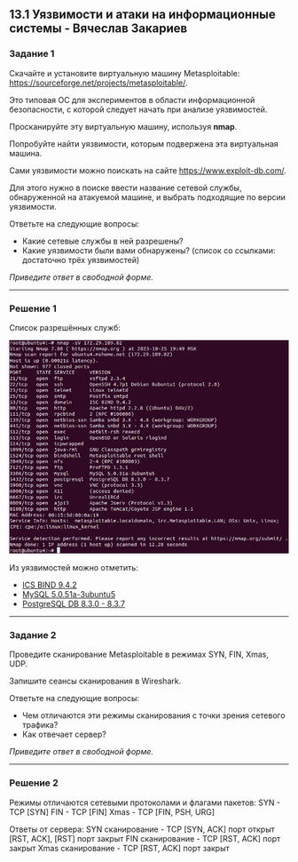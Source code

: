 ## 13.1 Уязвимости и атаки на информационные системы - Вячеслав Закариев

### Задание 1

Скачайте и установите виртуальную машину Metasploitable: https://sourceforge.net/projects/metasploitable/.

Это типовая ОС для экспериментов в области информационной безопасности, с которой следует начать при анализе уязвимостей.

Просканируйте эту виртуальную машину, используя **nmap**.

Попробуйте найти уязвимости, которым подвержена эта виртуальная машина.

Сами уязвимости можно поискать на сайте https://www.exploit-db.com/.

Для этого нужно в поиске ввести название сетевой службы, обнаруженной на атакуемой машине, и выбрать подходящие по версии уязвимости.

Ответьте на следующие вопросы:

- Какие сетевые службы в ней разрешены?
- Какие уязвимости были вами обнаружены? (список со ссылками: достаточно трёх уязвимостей)
  
*Приведите ответ в свободной форме.*  

---

### Решение 1

Список разрешённых служб:

![nmap](https://github.com/SlavaZakariev/netology/blob/012ebaa403842e66e9f660be617b191d2ef3c8b9/inf-security/13.1_vulnerabilities-attacks/resources/nmap_1.1.jpg)

Из уязвимостей можно отметить:

- [ICS BIND 9.4.2](https://vulners.com/cve/CVE-2012-1667)
- [MySQL 5.0.51a-3ubuntu5](https://vulners.com/cve/CVE-2008-0226)
- [PostgreSQL DB 8.3.0 - 8.3.7](https://vulners.com/cve/CVE-2013-1903)

---

### Задание 2

Проведите сканирование Metasploitable в режимах SYN, FIN, Xmas, UDP.

Запишите сеансы сканирования в Wireshark.

Ответьте на следующие вопросы:

- Чем отличаются эти режимы сканирования с точки зрения сетевого трафика?
- Как отвечает сервер?

*Приведите ответ в свободной форме.*

---

### Решение 2

Режимы отличаются сетевыми протоколами и флагами пакетов:
SYN - TCP [SYN]
FIN - TCP [FIN]
Xmas - TCP [FIN, PSH, URG]

Ответы от сервера:
SYN сканирование - TCP [SYN, ACK] порт открыт [RST, ACK], [RST] порт закрыт
FIN сканирование - TCP [RST, ACK] порт закрыт
Xmas сканирование - TCP [RST, ACK] порт закрыт


